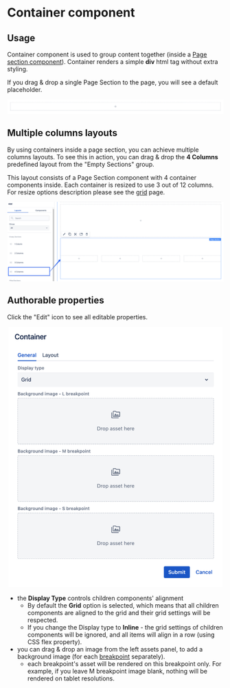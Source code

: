 # Container component

## Usage

Container component is used to group content together (inside a [Page section component](../page-section)). Container renders a simple __div__ html tag without extra styling.

If you drag & drop a single Page Section to the page, you will see a default placeholder.

<p align="center" width="100%">
    <img class="image--with-border" src="./placeholder.jpg" alt="Container placeholder">
</p>

## Multiple columns layouts
By using containers inside a page section, you can achieve multiple columns layouts. To see this in action, you can drag & drop the **4 Columns** predefined layout from the "Empty Sections" group.

This layout consists of a Page Section component with 4 container components inside. Each container is resized to use 3 out of 12 columns. For resize options description please see the [grid](../grid) page.

<p align="center" width="100%">
    <img class="image--with-border" src="./4-cols-layout.jpg" alt="4 columns layout">
</p>


## Authorable properties

Click the "Edit" icon to see all editable properties.

<p align="center" width="100%">
    <img class="image--with-border" src="./dialog.jpg" alt="Container - general properties" width="500px">
</p>

- the **Display Type** controls children components' alignment
    - By default the **Grid** option is selected, which means that all children components are aligned to the grid and their grid settings will be respected.
    - If you change the Display type to **Inline** - the grid settings of children components will be ignored, and all items will align in a row (using CSS flex property).
- you can drag & drop an image from the left assets panel, to add a background image (for each [breakpoint](../grid#breakpoints-definition) separately).
    - each breakpoint's asset will be rendered on this breakpoint only. For example, if you leave M breakpoint image blank, nothing will be rendered on tablet resolutions.